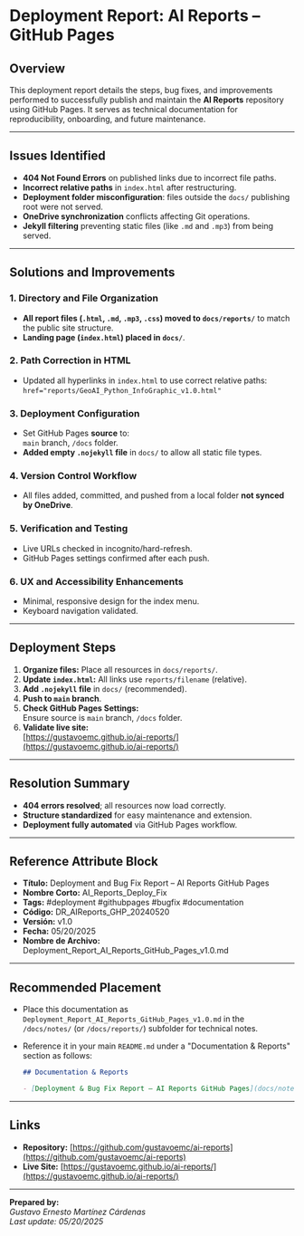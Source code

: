 # Deployment Report: AI Reports – GitHub Pages

## Overview

This deployment report details the steps, bug fixes, and improvements performed to successfully publish and maintain the **AI Reports** repository using GitHub Pages. It serves as technical documentation for reproducibility, onboarding, and future maintenance.

---

## Issues Identified

- **404 Not Found Errors** on published links due to incorrect file paths.
- **Incorrect relative paths** in `index.html` after restructuring.
- **Deployment folder misconfiguration**: files outside the `docs/` publishing root were not served.
- **OneDrive synchronization** conflicts affecting Git operations.
- **Jekyll filtering** preventing static files (like `.md` and `.mp3`) from being served.

---

## Solutions and Improvements

### 1. Directory and File Organization

- **All report files (`.html`, `.md`, `.mp3`, `.css`) moved to `docs/reports/`** to match the public site structure.
- **Landing page (`index.html`) placed in `docs/`**.

### 2. Path Correction in HTML

- Updated all hyperlinks in `index.html` to use correct relative paths:  
  `href="reports/GeoAI_Python_InfoGraphic_v1.0.html"`

### 3. Deployment Configuration

- Set GitHub Pages **source** to:  
  `main` branch, `/docs` folder.
- **Added empty `.nojekyll` file** in `docs/` to allow all static file types.

### 4. Version Control Workflow

- All files added, committed, and pushed from a local folder **not synced by OneDrive**.

### 5. Verification and Testing

- Live URLs checked in incognito/hard-refresh.
- GitHub Pages settings confirmed after each push.

### 6. UX and Accessibility Enhancements

- Minimal, responsive design for the index menu.
- Keyboard navigation validated.

---

## Deployment Steps

1. **Organize files:** Place all resources in `docs/reports/`.
2. **Update `index.html`:** All links use `reports/filename` (relative).
3. **Add `.nojekyll` file** in `docs/` (recommended).
4. **Push to `main` branch**.
5. **Check GitHub Pages Settings:**  
   Ensure source is `main` branch, `/docs` folder.
6. **Validate live site:**  
   [https://gustavoemc.github.io/ai-reports/](https://gustavoemc.github.io/ai-reports/)

---

## Resolution Summary

- **404 errors resolved**; all resources now load correctly.
- **Structure standardized** for easy maintenance and extension.
- **Deployment fully automated** via GitHub Pages workflow.

---

## Reference Attribute Block

- **Título:** Deployment and Bug Fix Report – AI Reports GitHub Pages  
- **Nombre Corto:** AI_Reports_Deploy_Fix  
- **Tags:** #deployment #githubpages #bugfix #documentation  
- **Código:** DR_AIReports_GHP_20240520  
- **Versión:** v1.0  
- **Fecha:** 05/20/2025  
- **Nombre de Archivo:** Deployment_Report_AI_Reports_GitHub_Pages_v1.0.md  

---

## Recommended Placement

- Place this documentation as `Deployment_Report_AI_Reports_GitHub_Pages_v1.0.md` in the `/docs/notes/` (or `/docs/reports/`) subfolder for technical notes.
- Reference it in your main `README.md` under a "Documentation & Reports" section as follows:

  ```markdown
  ## Documentation & Reports
  
  - [Deployment & Bug Fix Report – AI Reports GitHub Pages](docs/notes/Deployment_Report_AI_Reports_GitHub_Pages_v1.0.md)
  ```

---

## Links

- **Repository:** [https://github.com/gustavoemc/ai-reports](https://github.com/gustavoemc/ai-reports)
- **Live Site:** [https://gustavoemc.github.io/ai-reports/](https://gustavoemc.github.io/ai-reports/)

---

**Prepared by:**  
*Gustavo Ernesto Martínez Cárdenas*  
*Last update: 05/20/2025*